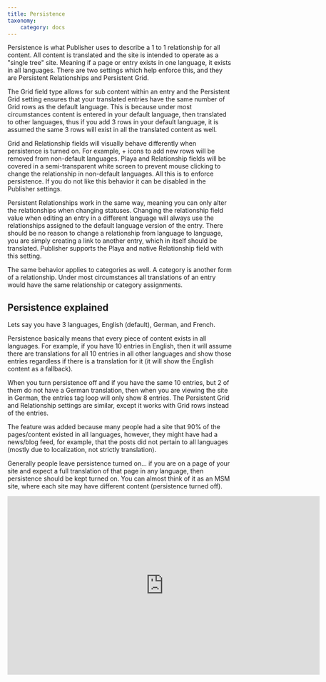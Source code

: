 ```yaml
---
title: Persistence
taxonomy:
    category: docs
---
```


Persistence is what Publisher uses to describe a 1 to 1 relationship for all content. All content is translated and the site is intended to operate as a "single tree" site. Meaning if a page or entry exists in one language, it exists in all languages. There are two settings which help enforce this, and they are Persistent Relationships and Persistent Grid.

The Grid field type allows for sub content within an entry and the Persistent Grid setting ensures that your translated entries have the same number of Grid rows as the default language. This is because under most circumstances content is entered in your default language, then translated to other languages, thus if you add 3 rows in your default language, it is assumed the same 3 rows will exist in all the translated content as well.

Grid and Relationship fields will visually behave differently when persistence is turned on. For example, + icons to add new rows will be removed from non-default languages. Playa and Relationship fields will be covered in a semi-transparent white screen to prevent mouse clicking to change the relationship in non-default languages. All this is to enforce persistence. If you do not like this behavior it can be disabled in the Publisher settings.

Persistent Relationships work in the same way, meaning you can only alter the relationships when changing statuses. Changing the relationship field value when editing an entry in a different language will always use the relationships assigned to the default language version of the entry. There should be no reason to change a relationship from language to language, you are simply creating a link to another entry, which in itself should be translated. Publisher supports the Playa and native Relationship field with this setting.

The same behavior applies to categories as well. A category is another form of a relationship. Under most circumstances all translations of an entry would have the same relationship or category assignments.

## Persistence explained

Lets say you have 3 languages, English (default), German, and French.

Persistence basically means that every piece of content exists in all languages. For example, if you have 10 entries in English, then it will assume there are translations for all 10 entries in all other languages and show those entries regardless if there is a translation for it (it will show the English content as a fallback).

When you turn persistence off and if you have the same 10 entries, but 2 of them do not have a German translation, then when you are viewing the site in German, the entries tag loop will only show 8 entries. The Persistent Grid and Relationship settings are similar, except it works with Grid rows instead of the entries.

The feature was added because many people had a site that 90% of the pages/content existed in all languages, however, they might have had a news/blog feed, for example, that the posts did not pertain to all languages (mostly due to localization, not strictly translation).

Generally people leave persistence turned on… if you are on a page of your site and expect a full translation of that page in any language, then persistence should be kept turned on. You can almost think of it as an MSM site, where each site may have different content (persistence turned off).


<iframe src="http://player.vimeo.com/video/57188887" frameborder="0" width="700" height="400" webkitAllowFullScreen mozallowfullscreen allowFullScreen></iframe>